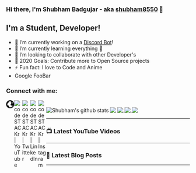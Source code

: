 ### Hi there, I'm Shubham Badgujar - aka [shubham8550][website] 👋

## I'm a Student, Developer!
- 🔭 I’m currently working on a [Discord Bot][cproject]!
- 🌱 I’m currently learning everything 🤣
- 👯 I’m looking to collaborate with other Developer's
- 🥅 2020 Goals: Contribute more to Open Source projects
- ⚡ Fun fact: I love to Code and Anime
- Google FooBar

### Connect with me:

[<img align="left" alt="codeSTACKr.com" width="22px" src="https://raw.githubusercontent.com/iconic/open-iconic/master/svg/globe.svg" />][website]
[<img align="left" alt="codeSTACKr | YouTube" width="22px" src="https://cdn.jsdelivr.net/npm/simple-icons@v3/icons/youtube.svg" />][youtube]
[<img align="left" alt="codeSTACKr | Twitter" width="22px" src="https://cdn.jsdelivr.net/npm/simple-icons@v3/icons/twitter.svg" />][twitter]
[<img align="left" alt="codeSTACKr | LinkedIn" width="22px" src="https://cdn.jsdelivr.net/npm/simple-icons@v3/icons/linkedin.svg" />][linkedin]
[<img align="left" alt="codeSTACKr | Instagram" width="22px" src="https://cdn.jsdelivr.net/npm/simple-icons@v3/icons/instagram.svg" />][instagram]

<br />


  <img align="center" src="https://github-readme-stats.vercel.app/api?username=shubham8550&show_icons=true&include_all_commits=true&theme=radical" alt="Shubham's github stats" />

  <img align="center" src="https://github-readme-stats.vercel.app/api/top-langs/?username=shubham8550&layout=compact&theme=radical" />
<a href="https://github.com/shubham8550/aqua-wa-automate">
  <img align="center" src="https://github-readme-stats.vercel.app/api/pin/?username=shubham8550&repo=aqua-wa-automate&theme=radical" />
 </a>  
 <a href="https://github.com/shubham8550/NinjaCloud-Client-Flutter">
  <img align="center" src="https://github-readme-stats.vercel.app/api/pin/?username=shubham8550&repo=NinjaCloud-Client-Flutter&theme=radical" />
</a>
 </a>  
 <a href="https://github.com/shubham8550/Google-Drive-Torrent-Downlaoder">
  <img align="center" src="https://github-readme-stats.vercel.app/api/pin/?username=shubham8550&repo=Google-Drive-Torrent-Downlaoder&theme=radical" />
</a>

---

### 📺 Latest YouTube Videos
<!-- YOUTUBE:START -->
<!-- YOUTUBE:END -->

---

### 📕 Latest Blog Posts
<!-- BLOG-POST-LIST:START -->
<!-- BLOG-POST-LIST:END -->

---

[cproject]: #
[website]: https://shubham8550.github.io/
[twitter]: https://twitter.com/shubhampb8550
[youtube]: https://www.youtube.com/channel/UCwK6tHAd5kE18svzfMGLHMw
[instagram]: https://www.instagram.com/shubhambadgujar222/
[linkedin]: https://www.linkedin.com/in/shubham8550
[jsplaylist]: #
[cssplaylist]: #
[reactplaylist]: #
[webdevplaylist]: #
